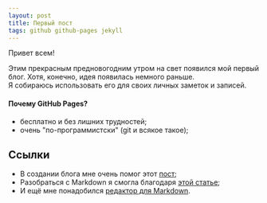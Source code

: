 ```yaml
---
layout: post
title: Первый пост
tags: github github-pages jekyll
---
```


Привет всем!

Этим прекрасным предновогодним утром на свет появился мой первый блог. Хотя, конечно, идея появилась немного раньше.  
Я собираюсь использовать его для своих личных заметок и записей.

#### Почему GitHub Pages?
- бесплатно и без лишних трудностей;
- очень "по-программистcки" (git и всякое такое);

## Ссылки 
- В создании блога мне очень помог этот [пост](http://alexprivalov.org/setup-blog-on-github);
- Разобраться с Markdown я смогла благодаря [этой статье](http://rukeba.com/by-the-way/markdown-sintaksis-po-russki/);
- И ещё мне понадобился [редактор для Markdown](http://pad.haroopress.com/).